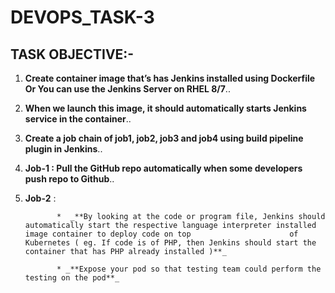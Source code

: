 # DEVOPS_TASK-3

## TASK OBJECTIVE:-

1. **Create container image that’s has Jenkins installed using Dockerfile Or You can use the Jenkins Server on RHEL 8/7**..

2. **When we launch this image, it should automatically starts Jenkins service in the container**..

3. **Create a job chain of job1, job2, job3 and job4 using build pipeline plugin in Jenkins**..

4. **Job-1 : Pull the GitHub repo automatically when some developers push repo to Github**..

5. **Job-2** : 

              *  _**By looking at the code or program file, Jenkins should automatically start the respective language interpreter installed image container to deploy code on top                      of Kubernetes ( eg. If code is of PHP, then Jenkins should start the container that has PHP already installed )**_

              * _**Expose your pod so that testing team could perform the testing on the pod**_
